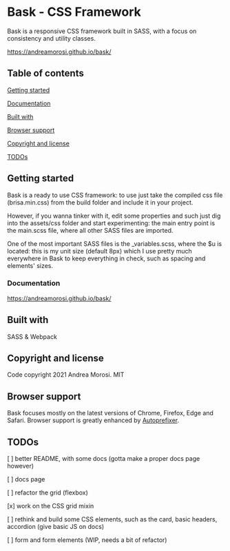 # Bask - CSS Framework

Bask is a responsive CSS framework built in SASS, with a focus on consistency and utility classes.

https://andreamorosi.github.io/bask/


## Table of contents

[Getting started](#getting-started)

[Documentation](#documentation)

[Built with](#built-with)

[Browser support](#browser-support)

[Copyright and license](#copyright-and-license)

[TODOs](#todos)


## Getting started

Bask is a ready to use CSS framework: to use just take the compiled css file (brisa.min.css) from the build folder and include it in your project. 

However, if you wanna tinker with it, edit some properties and such just dig into the assets/css folder and start experimenting: the main entry point is the main.scss file, where all other SASS files are imported.

One of the most important SASS files is the _variables.scss, where the $u is located: this is my unit size (default 8px) which I use pretty much everywhere in Bask to keep everything in check, such as spacing and elements' sizes.

### Documentation

https://andreamorosi.github.io/bask/


## Built with

SASS & Webpack


## Copyright and license

Code copyright 2021 Andrea Morosi. MIT


## Browser support

Bask focuses mostly on the latest versions of Chrome, Firefox, Edge and Safari. Browser support is greatly enhanced by [Autoprefixer](#https://github.com/postcss/autoprefixer).


## TODOs

[ ] better README, with some docs (gotta make a proper docs page however)

[ ] docs page

[ ] refactor the grid (flexbox)

[x] work on the CSS grid mixin

[ ] rethink and build some CSS elements, such as the card, basic headers, accordion (give basic JS on docs)

[ ] form and form elements (WIP, needs a bit of refactor)